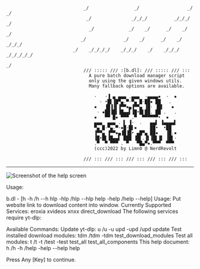 ```
                             _/                 _/                  _/     _/
                              _/               _/_/_/          _/_/_/     _/
                               _/             _/    _/      _/    _/     _/
                            _/              _/    _/      _/    _/ _/_/_/
                         _/    _/_/_/_/    _/_/_/    _/    _/_/_/   _/_/_/_/_/
                                                                     _/
                             /// ::::: /// :[b.dl]: /// ::::: /// :::
                               A pure batch download manager script
                               only using the given windows utils.
                               Many fallback options are available.

                                 ·   ·▐ ▄ ▄▄▄ .▄▄▄  ·▄▄▄▄▪  ·  ▪
                                   · •█▌▐█▀▄.▀·▀▄ █·██▪ ██   .
                                 ▪   ▐█▐▐▌▐▀▀▪▄▐▀▀▄ ▐█· ▐█▌   ▪
                                  · ▪██▐█▌▐█▄▄▌▐█•█▌██. ██ .   .
                                 ▪   ▀▀ █▪ ▀▀▀ .▀  ▀▀▀▀▀▀•  ▪
                                 ▄▄▄  ▄▄▄ . ▌ ▐·  .   ▄▄▌ ▐▄▄▄▄▌
                                 ▀▄ █·▀▄.▀·▪█·█▌▪     ██•  •██
                                 ▐▀▀▄ ▐▀▀▪▄▐█▐█• ▄█▀▄ ██▪   ▐█.▪
                                 ▐█•█▌▐█▄▄▌ ███ ▐█▌.▐▌▐█▌▐▌ ▐█▌·
                                 .▀  ▀ ▀▀▀ . ▀   ▀█▄▀▪.▀▀▀  ▀▀▀
                                 (ccc)2022 by Limn0 @ NerdRevolt

                             /// ::: /// ::: /// ::: /// ::: /// :::
```
---
![Screenshot of the help screen](https://i.imgur.com/2RL0ze7.png "b.dl Help")

Usage:

b.dl - [h -h /h --h hlp -hlp /hlp --hlp help -help /help --help]
        Usage: Put website link to download content into window.
        Currently Supported Services: eroxia xvideos xnxx direct_download
        The following services require yt-dlp:

 Available Commands:
        Update yt-dlp:                          u /u -u upd -upd /upd update
        Test installed download modules:        tdm /tdm -tdm test_download_modules
        Test all modules:                       t /t -t /test -test test_all test_all_components
        This help document:                     h /h -h /help -help --help help

 Press Any [Key] to continue.
